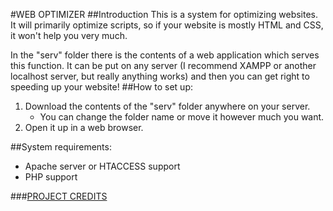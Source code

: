 #WEB OPTIMIZER
##Introduction
This is a system for optimizing websites.  It will primarily optimize scripts, so if your website is mostly HTML and CSS, it won't help you very much.

In the "serv" folder there is the contents of a web application which serves this function.  It can be put on any server (I recommend XAMPP or another localhost server, but really anything works) and then you can get right to speeding up your website!
##How to set up:
1. Download the contents of the "serv" folder anywhere on your server.
	- You can change the folder name or move it however much you want.
2. Open it up in a web browser.

##System requirements:
- Apache server or HTACCESS support
- PHP support

###[PROJECT CREDITS](CREDITS.md "CREDITS")
